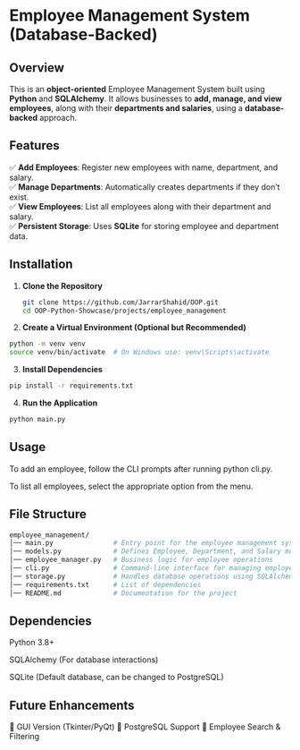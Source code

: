 # Employee Management System (Database-Backed)

## Overview  
This is an **object-oriented** Employee Management System built using **Python** and **SQLAlchemy**. It allows businesses to **add, manage, and view employees**, along with their **departments and salaries**, using a **database-backed** approach.

## Features  
✅ **Add Employees**: Register new employees with name, department, and salary.  
✅ **Manage Departments**: Automatically creates departments if they don’t exist.  
✅ **View Employees**: List all employees along with their department and salary.  
✅ **Persistent Storage**: Uses **SQLite** for storing employee and department data.  

## Installation  

1. **Clone the Repository**  
   ```sh
   git clone https://github.com/JarrarShahid/OOP.git
   cd OOP-Python-Showcase/projects/employee_management
   ```

2. **Create a Virtual Environment (Optional but Recommended)**
```sh
python -m venv venv
source venv/bin/activate  # On Windows use: venv\Scripts\activate
```

3. **Install Dependencies**
```sh
pip install -r requirements.txt
```

4. **Run the Application**
```sh
python main.py
```

## Usage

To add an employee, follow the CLI prompts after running python cli.py.

To list all employees, select the appropriate option from the menu.

## File Structure
```sh
employee_management/
│── main.py               # Entry point for the employee management system
│── models.py             # Defines Employee, Department, and Salary models
│── employee_manager.py   # Business logic for employee operations
│── cli.py                # Command-line interface for managing employees
│── storage.py            # Handles database operations using SQLAlchemy
│── requirements.txt      # List of dependencies
│── README.md             # Documentation for the project
```

## Dependencies
Python 3.8+

SQLAlchemy (For database interactions)

SQLite (Default database, can be changed to PostgreSQL)

## Future Enhancements
🚀 GUI Version (Tkinter/PyQt)
🚀 PostgreSQL Support
🚀 Employee Search & Filtering